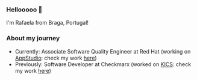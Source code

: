 ### Hellooooo 👋

<!--
**cosmicgirl97/cosmicgirl97** is a ✨ _special_ ✨ repository because its `README.md` (this file) appears on your GitHub profile.

Here are some ideas to get you started:

- 🔭 I’m currently working on ...
- 🌱 I’m currently learning ...
- 👯 I’m looking to collaborate on ...
- 🤔 I’m looking for help with ...
- 💬 Ask me about ...
- 📫 How to reach me: ...
- 😄 Pronouns: ...
- ⚡ Fun fact: ...
-->



I'm Rafaela from Braga, Portugal!

### About my journey

- Currently: Associate Software Quality Engineer at Red Hat (working on [AppStudio](https://github.com/redhat-appstudio): check my work [here](https://github.com/rsoaresd))
- Previously: Software Developer at Checkmarx (worked on [KICS](https://github.com/Checkmarx/kics): check my work [here](https://github.com/rafaela-soares))
